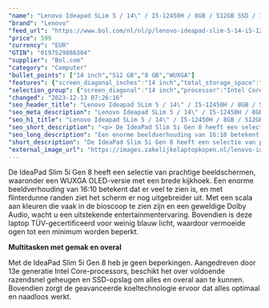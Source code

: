 ```yaml
---
"name": "Lenovo Ideapad SLim 5 / 14\" / I5-12450H / 8GB / 512GB SSD / Intel UHD / QWERTY / W11 PRO / Zilver"
"brand": "Lenovo"
"feed_url": "https://www.bol.com/nl/nl/p/lenovo-ideapad-slim-5-14-i5-12450h-8gb-512gb-ssd-intel-uhd-qwerty-w11-pro-zilver/9300000168599845"
"price": 599
"currency": "EUR"
"GTIN": "0197529886304"
"supplier": "Bol.com"
"category": "Computer"
"bullet_points": ["14 inch","512 GB","8 GB","WUXGA"]
"features": {"screen_diagonal_inches":"14 inch","total_storage_space":"512 GB","memory_size":"8 GB","graphics":"WUXGA"}
"selection_group": {"screen_diagonal":"14 inch","processor":"Intel Core i5","changed_price_past_3_days":false,"product_family":"Ideapad"}
"changed": "2023-12-13 07:26:16"
"seo_header_title": "Lenovo Ideapad SLim 5 / 14\" / I5-12450H / 8GB / 512GB SSD / Intel UHD / QWERTY / W11 PRO / Zilver"
"seo_meta_description": "Lenovo Ideapad SLim 5 / 14\" / I5-12450H / 8GB / 512GB SSD / Intel UHD / QWERTY / W11 PRO / Zilver"
"seo_h1_title": "Lenovo Ideapad SLim 5 / 14\" / I5-12450H / 8GB / 512GB SSD / Intel UHD / QWERTY / W11 PRO / Zilver"
"seo_short_description": "<p> De IdeaPad Slim 5i Gen 8 heeft een selectie van prachtige beeldschermen, waaronder een WUXGA OLED-versie met een brede kijkhoek."
"seo_long_description": "Een enorme beeldverhouding van 16:10 betekent dat er veel te zien is, en met flinterdunne randen ziet het scherm er nog uitgebreider uit. Met een scala aan kleuren die vaak in de bioscoop te zien zijn en een geweldige Dolby Audio, wacht u een uitstekende entertainmentervaring. Bovendien is deze laptop TÜV-gecertificeerd voor weinig blauw licht, waardoor vermoeide ogen tot een minimum worden beperkt. </p> <p> <strong>Multitasken met gemak en overal</strong> </p> <p>  </p> <p> Met de IdeaPad Slim 5i Gen 8 heb je geen beperkingen. Aangedreven door 13e generatie Intel Core-processors, beschikt het over voldoende razendsnel geheugen en SSD-opslag om alles en overal aan te kunnen. Bovendien zorgt de geavanceerde koeltechnologie ervoor dat alles optimaal en naadloos werkt. </p>"
"short_description": "De IdeaPad Slim 5i Gen 8 heeft een selectie van prachtige beeldschermen, waaronder een WUXGA OLED-versie met een brede kijkhoek. Een enorme beeldverhouding van 16:10 betekent dat er veel te zien is, en met flinterdunne randen ziet het scherm er nog uitgebreider uit. Met een scala aan kleuren die vaak in de bioscoop te zien zijn en een geweldige Dolby Audio, wacht u een uitstekende entertainmentervaring. Bovendien is deze laptop TÜV-gecertificeerd voor weinig blauw licht, waardoor vermoeide ogen tot een minimum worden beperkt. Multitasken met gemak en overal Met de IdeaPad Slim 5i Gen 8 heb je geen beperkingen. Aangedreven door 13e generatie Intel Core-processors, beschikt het over voldoende razendsnel geheugen en SSD-opslag om alles en overal aan te kunnen. Bovendien zorgt de geavanceerde koeltechnologie ervoor dat alles optimaal en naadloos werkt."
"external_image_url": "https://images.zakelijkelaptopkopen.nl/lenovo-ideapad-slim-5-14-i5-12450h-8gb-512gb-ssd-intel-uhd-qwerty-w11-pro-zilver.webp"
---
```


<p> De IdeaPad Slim 5i Gen 8 heeft een selectie van prachtige beeldschermen, waaronder een WUXGA OLED-versie met een brede kijkhoek. Een enorme beeldverhouding van 16:10 betekent dat er veel te zien is, en met flinterdunne randen ziet het scherm er nog uitgebreider uit. Met een scala aan kleuren die vaak in de bioscoop te zien zijn en een geweldige Dolby Audio, wacht u een uitstekende entertainmentervaring. Bovendien is deze laptop TÜV-gecertificeerd voor weinig blauw licht, waardoor vermoeide ogen tot een minimum worden beperkt. </p> <p> <strong>Multitasken met gemak en overal</strong> </p> <p>   </p> <p> Met de IdeaPad Slim 5i Gen 8 heb je geen beperkingen. Aangedreven door 13e generatie Intel Core-processors, beschikt het over voldoende razendsnel geheugen en SSD-opslag om alles en overal aan te kunnen. Bovendien zorgt de geavanceerde koeltechnologie ervoor dat alles optimaal en naadloos werkt. </p>